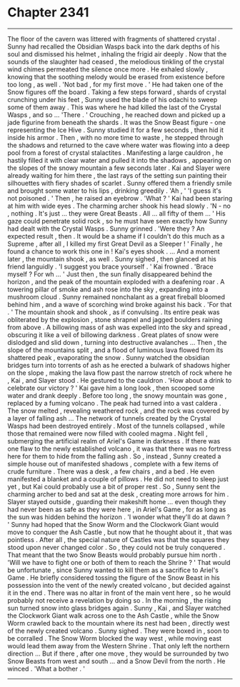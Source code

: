 
# Chapter 2341


---

The floor of the cavern was littered with fragments of shattered crystal . Sunny had recalled the Obsidian Wasps back into the dark depths of his soul and dismissed his helmet , inhaling the frigid air deeply . Now that the sounds of the slaughter had ceased , the melodious tinkling of the crystal wind chimes permeated the silence once more .
He exhaled slowly , knowing that the soothing melody would be erased from existence before too long , as well . 'Not bad , for my first move . ' He had taken one of the Snow figures off the board .
Taking a few steps forward , shards of crystal crunching under his feet , Sunny used the blade of his odachi to sweep some of them away . This was where he had killed the last of the Crystal Wasps , and so … 'There . '
Crouching , he reached down and picked up a jade figurine from beneath the shards . It was the Snow Beast figure - one representing the Ice Hive . Sunny studied it for a few seconds , then hid it inside his armor .
Then , with no more time to waste , he stepped through the shadows and returned to the cave where water was flowing into a deep pool from a forest of crystal stalactites . Manifesting a large cauldron , he hastily filled it with clear water and pulled it into the shadows , appearing on the slopes of the snowy mountain a few seconds later .
Kai and Slayer were already waiting for him there , the last rays of the setting sun painting their silhouettes with fiery shades of scarlet . Sunny offered them a friendly smile and brought some water to his lips , drinking greedily . 'Ah , ' 'I guess it's not poisoned . '
Then , he raised an eyebrow . 'What ? ' Kai had been staring at him with wide eyes .
The charming archer shook his head slowly . 'N - no , nothing . It's just … they were Great Beasts . All … all fifty of them … ' His gaze could penetrate solid rock , so he must have seen exactly how Sunny had dealt with the Crystal Wasps .
Sunny grinned . 'Were they ? An expected result , then . It would be a shame if I couldn't do this much as a Supreme , after all , I killed my first Great Devil as a Sleeper ! '
Finally , he found a chance to work this one in ! Kai's eyes shook . … And a moment later , the mountain shook , as well .
Sunny sighed , then glanced at his friend languidly . 'I suggest you brace yourself . '
Kai frowned . 'Brace myself ? For wh … ' Just then , the sun finally disappeared behind the horizon , and the peak of the mountain exploded with a deafening roar . A towering pillar of smoke and ash rose into the sky , expanding into a mushroom cloud .
Sunny remained nonchalant as a great fireball bloomed behind him , and a wave of scorching wind broke against his back . 'For that . '
The mountain shook and shook , as if convulsing . Its entire peak was obliterated by the explosion , stone shrapnel and jagged boulders raining from above . A billowing mass of ash was expelled into the sky and spread , obscuring it like a veil of billowing darkness . Great plates of snow were dislodged and slid down , turning into destructive avalanches …
Then , the slope of the mountains split , and a flood of luminous lava flowed from its shattered peak , evaporating the snow . Sunny watched the obsidian bridges turn into torrents of ash as he erected a bulwark of shadows higher on the slope , making the lava flow past the narrow stretch of rock where he , Kai , and Slayer stood .
He gestured to the cauldron . 'How about a drink to celebrate our victory ? ' Kai gave him a long look , then scooped some water and drank deeply .
Before too long , the snowy mountain was gone , replaced by a fuming volcano . The peak had turned into a vast caldera . The snow melted , revealing weathered rock , and the rock was covered by a layer of falling ash …
The network of tunnels created by the Crystal Wasps had been destroyed entirely . Most of the tunnels collapsed , while those that remained were now filled with cooled magma .
Night fell , submerging the artificial realm of Ariel's Game in darkness .
If there was one flaw to the newly established volcano , it was that there was no fortress here for them to hide from the falling ash . So , instead , Sunny created a simple house out of manifested shadows , complete with a few items of crude furniture . There was a desk , a few chairs , and a bed . He even manifested a blanket and a couple of pillows . He did not need to sleep just yet , but Kai could probably use a bit of proper rest .
So , Sunny sent the charming archer to bed and sat at the desk , creating more arrows for him . Slayer stayed outside , guarding their makeshift home … even though they had never been as safe as they were here , in Ariel's Game , for as long as the sun was hidden behind the horizon . 'I wonder what they'll do at dawn ? '
Sunny had hoped that the Snow Worm and the Clockwork Giant would move to conquer the Ash Castle , but now that he thought about it , that was pointless . After all , the special nature of Castles was that the squares they stood upon never changed color . So , they could not be truly conquered .
That meant that the two Snow Beasts would probably pursue him north . 'Will we have to fight one or both of them to reach the Shrine ? ' That would be unfortunate , since Sunny wanted to kill them as a sacrifice to Ariel's Game .
He briefly considered tossing the figure of the Snow Beast in his possession into the vent of the newly created volcano , but decided against it in the end . There was no altar in front of the main vent here , so he would probably not receive a revelation by doing so .
In the morning , the rising sun turned snow into glass bridges again . Sunny , Kai , and Slayer watched the Clockwork Giant walk across one to the Ash Castle , while the Snow Worm crawled back to the mountain where its nest had been , directly west of the newly created volcano .
Sunny sighed . They were boxed in , soon to be corralled . The Snow Worm blocked the way west , while moving east would lead them away from the Western Shrine . That only left the northern direction …
But if there , after one move , they would be surrounded by two Snow Beasts from west and south … and a Snow Devil from the north .
He winced . 'What a bother . '

---

